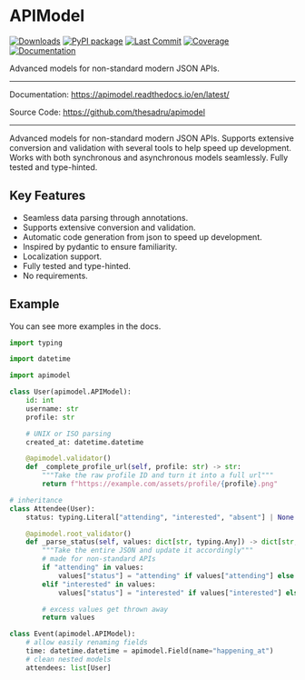 # APIModel

[![Downloads](https://pepy.tech/badge/apimodels)](https://pepy.tech/project/apimodels)
[![PyPI package](https://img.shields.io/pypi/v/apimodels)](https://pypi.org/project/apimodels/)
[![Last Commit](https://img.shields.io/github/last-commit/thesadru/apimodel)](https://github.com/thesadru/apimodel/commits/master)
[![Coverage](https://img.shields.io/codeclimate/coverage/thesadru/apimodel)](https://codeclimate.com/github/thesadru/apimodel)
[![Documentation](https://readthedocs.org/projects/apimodel/badge)](https://apimodel.readthedocs.io/en/latest)

Advanced models for non-standard modern JSON APIs.

---

Documentation: <https://apimodel.readthedocs.io/en/latest/>

Source Code: <https://github.com/thesadru/apimodel>

---

Advanced models for non-standard modern JSON APIs. Supports extensive conversion and validation with several tools to help speed up development.
Works with both synchronous and asynchronous models seamlessly.
Fully tested and type-hinted.

## Key Features

- Seamless data parsing through annotations.
- Supports extensive conversion and validation.
- Automatic code generation from json to speed up development.
- Inspired by pydantic to ensure familiarity.
- Localization support.
- Fully tested and type-hinted.
- No requirements.

## Example

You can see more examples in the docs.

```py
import typing

import datetime

import apimodel

class User(apimodel.APIModel):
    id: int
    username: str
    profile: str

    # UNIX or ISO parsing
    created_at: datetime.datetime

    @apimodel.validator()
    def _complete_profile_url(self, profile: str) -> str:
        """Take the raw profile ID and turn it into a full url"""
        return f"https://example.com/assets/profile/{profile}.png"

# inheritance
class Attendee(User):
    status: typing.Literal["attending", "interested", "absent"] | None = None

    @apimodel.root_validator()
    def _parse_status(self, values: dict[str, typing.Any]) -> dict[str, typing.Any]:
        """Take the entire JSON and update it accordingly"""
        # made for non-standard APIs
        if "attending" in values:
            values["status"] = "attending" if values["attending"] else "absent"
        elif "interested" in values:
            values["status"] = "interested" if values["interested"] else "absent"

        # excess values get thrown away
        return values

class Event(apimodel.APIModel):
    # allow easily renaming fields
    time: datetime.datetime = apimodel.Field(name="happening_at")
    # clean nested models
    attendees: list[User]
```
